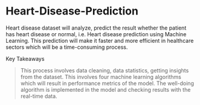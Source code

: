 # Heart-Disease-Prediction


Heart disease dataset  will analyze, predict the result whether the patient has heart disease or normal, i.e. Heart disease prediction using Machine Learning. This prediction will make it faster and more efficient in healthcare sectors which will be a time-consuming process.

Key Takeaways
> This process involves data cleaning, data statistics, getting insights from the dataset.
> This involves four machine learning algorithms which will result in performance metrics of the model.
> The well-doing algorithm is implemented in the model and checking results with the real-time data.
